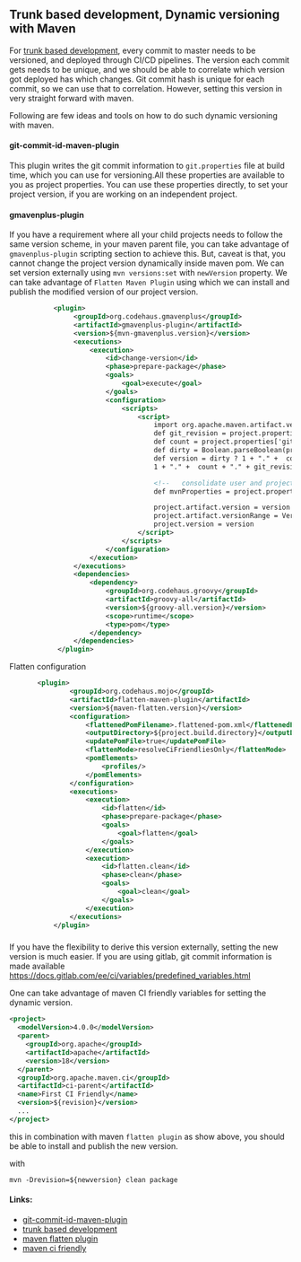 ## Trunk based development, Dynamic versioning with Maven

For [trunk based development], every commit to master needs to be versioned, and deployed through CI/CD pipelines.
The version each commit gets needs to be unique, and we should be able to correlate which version got deployed has 
which changes. Git commit hash is unique for each commit, so we can use that to correlation.
However, setting this version in very straight forward with maven.

Following are few ideas and tools on how to do such dynamic versioning with maven.


#### git-commit-id-maven-plugin
This plugin writes the git commit information to `git.properties` file at build time, 
which you can use for versioning.All these properties are available to you as project properties. 
You can use these properties directly, to set your project version, if you are working on an independent 
project. 

#### gmavenplus-plugin

If you have a requirement where all your child projects needs to follow the same version scheme,
in your maven parent file, you can take advantage of `gmavenplus-plugin` scripting section to 
achieve this. But, caveat is that, you cannot change the project version dynamically inside maven pom.
We can set version externally using `mvn versions:set` with `newVersion` property. 
We can take advantage of `Flatten Maven Plugin` using which we can install and publish the modified 
version of our project version.

```xml
           <plugin>
                <groupId>org.codehaus.gmavenplus</groupId>
                <artifactId>gmavenplus-plugin</artifactId>
                <version>${mvn-gmavenplus.version}</version>
                <executions>
                    <execution>
                        <id>change-version</id>
                        <phase>prepare-package</phase>
                        <goals>
                            <goal>execute</goal>
                        </goals>
                        <configuration>
                            <scripts>
                                <script>
                                    import org.apache.maven.artifact.versioning.VersionRange
                                    def git_revision = project.properties['git.commit.id.abbrev']
                                    def count = project.properties['git.total.commit.count']
                                    def dirty = Boolean.parseBoolean(project.properties['git.dirty'])
                                    def version = dirty ? 1 + "." +  count + ".dirty" :
                                    1 + "." +  count + "." + git_revision

                                    <!--   consolidate user and project properties-->
                                    def mvnProperties = project.properties + session.userProperties

                                    project.artifact.version = version
                                    project.artifact.versionRange = VersionRange.createFromVersion(version)
                                    project.version = version
                                </script>
                            </scripts>
                        </configuration>
                    </execution>
                </executions>
                <dependencies>
                    <dependency>
                        <groupId>org.codehaus.groovy</groupId>
                        <artifactId>groovy-all</artifactId>
                        <version>${groovy-all.version}</version>
                        <scope>runtime</scope>
                        <type>pom</type>
                    </dependency>
                </dependencies>
            </plugin>

```
 Flatten configuration
 
 ```xml
        <plugin>
                <groupId>org.codehaus.mojo</groupId>
                <artifactId>flatten-maven-plugin</artifactId>
                <version>${maven-flatten.version}</version>
                <configuration>
                    <flattenedPomFilename>.flattened-pom.xml</flattenedPomFilename>
                    <outputDirectory>${project.build.directory}</outputDirectory>
                    <updatePomFile>true</updatePomFile>
                    <flattenMode>resolveCiFriendliesOnly</flattenMode>
                    <pomElements>
                        <profiles/>
                    </pomElements>
                </configuration>
                <executions>
                    <execution>
                        <id>flatten</id>
                        <phase>prepare-package</phase>
                        <goals>
                            <goal>flatten</goal>
                        </goals>
                    </execution>
                    <execution>
                        <id>flatten.clean</id>
                        <phase>clean</phase>
                        <goals>
                            <goal>clean</goal>
                        </goals>
                    </execution>
                </executions>
            </plugin>

```
  
### 
If you have the flexibility to derive this version externally, setting the new version is much easier.
If you are using gitlab, git commit information is made available  
https://docs.gitlab.com/ee/ci/variables/predefined_variables.html

One can take advantage of maven CI friendly variables for setting the dynamic version. 


```xml
<project>
  <modelVersion>4.0.0</modelVersion>
  <parent>
    <groupId>org.apache</groupId>
    <artifactId>apache</artifactId>
    <version>18</version>
  </parent>
  <groupId>org.apache.maven.ci</groupId>
  <artifactId>ci-parent</artifactId>
  <name>First CI Friendly</name>
  <version>${revision}</version>
  ...
</project>

```
this in combination with maven `flatten plugin` as show above, you should be able to install and publish the new version.

with 
```
mvn -Drevision=${newversion} clean package
```

#### Links:

- [git-commit-id-maven-plugin](https://github.com/git-commit-id/git-commit-id-maven-plugin)
- [trunk based development](https://trunkbaseddevelopment.com/)
- [maven flatten plugin](https://www.mojohaus.org/flatten-maven-plugin/)
- [maven ci friendly](https://maven.apache.org/maven-ci-friendly.html)


[trunk based development]: (https://trunkbaseddevelopment.com/)
[maven ci friendly]: (https://maven.apache.org/maven-ci-friendly.html)
[git-commit-id-maven-plugin]: (https://github.com/git-commit-id/git-commit-id-maven-plugin)
[maven flatten plugin]:(https://www.mojohaus.org/flatten-maven-plugin/)

